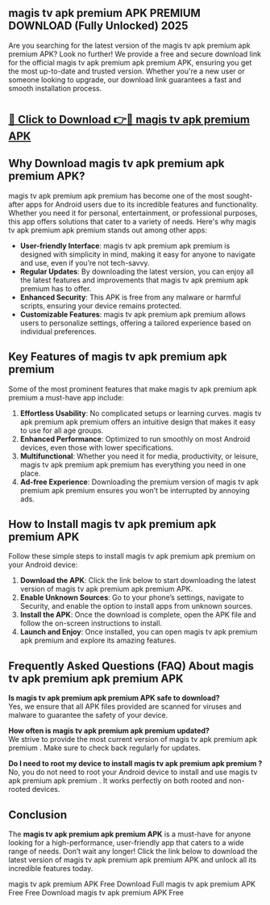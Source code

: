 ## magis tv apk premium APK PREMIUM DOWNLOAD (Fully Unlocked) 2025

Are you searching for the latest version of the magis tv apk premium apk premium  APK? Look no further! We provide a free and secure download link for the official magis tv apk premium apk premium  APK, ensuring you get the most up-to-date and trusted version. Whether you're a new user or someone looking to upgrade, our download link guarantees a fast and smooth installation process.

# <h2><a href="http://leaked.freeplayer.one?title={if_kata}&ref=27D">🔗 Click to Download 👉🔴 magis tv apk premium APK </a></h2>

## Why Download magis tv apk premium apk premium  APK?

magis tv apk premium apk premium  has become one of the most sought-after apps for Android users due to its incredible features and functionality. Whether you need it for personal, entertainment, or professional purposes, this app offers solutions that cater to a variety of needs. Here's why magis tv apk premium apk premium  stands out among other apps:

- **User-friendly Interface**: magis tv apk premium apk premium  is designed with simplicity in mind, making it easy for anyone to navigate and use, even if you’re not tech-savvy.
- **Regular Updates**: By downloading the latest version, you can enjoy all the latest features and improvements that magis tv apk premium apk premium  has to offer.
- **Enhanced Security**: This APK is free from any malware or harmful scripts, ensuring your device remains protected.
- **Customizable Features**: magis tv apk premium apk premium  allows users to personalize settings, offering a tailored experience based on individual preferences.

## Key Features of magis tv apk premium apk premium 

Some of the most prominent features that make magis tv apk premium apk premium  a must-have app include:

1. **Effortless Usability**: No complicated setups or learning curves. magis tv apk premium apk premium  offers an intuitive design that makes it easy to use for all age groups.
2. **Enhanced Performance**: Optimized to run smoothly on most Android devices, even those with lower specifications.
3. **Multifunctional**: Whether you need it for media, productivity, or leisure, magis tv apk premium apk premium  has everything you need in one place.
4. **Ad-free Experience**: Downloading the premium version of magis tv apk premium apk premium  ensures you won’t be interrupted by annoying ads.

## How to Install magis tv apk premium apk premium  APK

Follow these simple steps to install magis tv apk premium apk premium  on your Android device:

1. **Download the APK**: Click the link below to start downloading the latest version of magis tv apk premium apk premium  APK.
2. **Enable Unknown Sources**: Go to your phone’s settings, navigate to Security, and enable the option to install apps from unknown sources.
3. **Install the APK**: Once the download is complete, open the APK file and follow the on-screen instructions to install.
4. **Launch and Enjoy**: Once installed, you can open magis tv apk premium apk premium  and explore its amazing features.

## Frequently Asked Questions (FAQ) About magis tv apk premium apk premium  APK

**Is magis tv apk premium apk premium  APK safe to download?**  
Yes, we ensure that all APK files provided are scanned for viruses and malware to guarantee the safety of your device.

**How often is magis tv apk premium apk premium  updated?**  
We strive to provide the most current version of magis tv apk premium apk premium . Make sure to check back regularly for updates.

**Do I need to root my device to install magis tv apk premium apk premium ?**  
No, you do not need to root your Android device to install and use magis tv apk premium apk premium . It works perfectly on both rooted and non-rooted devices.

## Conclusion

The **magis tv apk premium apk premium  APK** is a must-have for anyone looking for a high-performance, user-friendly app that caters to a wide range of needs. Don’t wait any longer! Click the link below to download the latest version of magis tv apk premium apk premium  APK and unlock all its incredible features today.

magis tv apk premium  APK Free
Download Full magis tv apk premium  APK Free
Free Download magis tv apk premium  APK Free